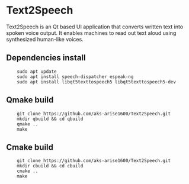 # Text2Speech
Text2Speech is an Qt based UI application that converts written text into spoken voice output. It enables machines to read out text aloud using synthesized human-like voices.


## Dependencies install

		sudo apt update
		sudo apt install speech-dispatcher espeak-ng
		sudo apt install libqt5texttospeech5 libqt5texttospeech5-dev


## Qmake build

		git clone https://github.com/aks-arise1600/Text2Speech.git
		mkdir qbuild && cd qbuild
		qmake ..
		make
		
## Cmake build

		git clone https://github.com/aks-arise1600/Text2Speech.git
		mkdir cbuild && cd cbuild
		cmake ..
		make
